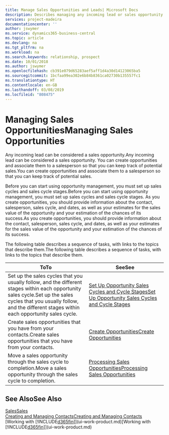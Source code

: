 ```yaml
---
title: Manage Sales Opportunities and Leads| Microsoft Docs
description: Describes managing any incoming lead or sales opportunity in Business Central,  and associating the opportunity with a salesperson to keep track of potential sales.
services: project-madeira
documentationcenter: ''
author: jswymer
ms.service: dynamics365-business-central
ms.topic: article
ms.devlang: na
ms.tgt_pltfrm: na
ms.workload: na
ms.search.keywords: relationship, prospect
ms.date: 10/01/2018
ms.author: jswymer
ms.openlocfilehash: cb391e079d65283aef5aff1d4a30d14123065ba5
ms.sourcegitcommit: 1bcfaa99ea302e6b84b8361ca02730b135557fc1
ms.translationtype: HT
ms.contentlocale: en-GB
ms.lasthandoff: 03/08/2019
ms.locfileid: "808475"
---
```

# <a name="managing-sales-opportunities"></a><span data-ttu-id="5a498-103">Managing Sales Opportunities</span><span class="sxs-lookup"><span data-stu-id="5a498-103">Managing Sales Opportunities</span></span>
<span data-ttu-id="5a498-104">Any incoming lead can be considered a sales opportunity.</span><span class="sxs-lookup"><span data-stu-id="5a498-104">Any incoming lead can be considered a sales opportunity.</span></span> <span data-ttu-id="5a498-105">You can create opportunities and associate them to a salesperson so that you can keep track of potential sales.</span><span class="sxs-lookup"><span data-stu-id="5a498-105">You can create opportunities and associate them to a salesperson so that you can keep track of potential sales.</span></span>

<span data-ttu-id="5a498-106">Before you can start using opportunity management, you must set up sales cycles and sales cycle stages.</span><span class="sxs-lookup"><span data-stu-id="5a498-106">Before you can start using opportunity management, you must set up sales cycles and sales cycle stages.</span></span> <span data-ttu-id="5a498-107">As you create opportunities, you should provide information about the contact, salesperson, sales cycle, and dates, as well as your estimates for the sales value of the opportunity and your estimation of the chances of its success.</span><span class="sxs-lookup"><span data-stu-id="5a498-107">As you create opportunities, you should provide information about the contact, salesperson, sales cycle, and dates, as well as your estimates for the sales value of the opportunity and your estimation of the chances of its success.</span></span>

<span data-ttu-id="5a498-108">The following table describes a sequence of tasks, with links to the topics that describe them.</span><span class="sxs-lookup"><span data-stu-id="5a498-108">The following table describes a sequence of tasks, with links to the topics that describe them.</span></span>

| <span data-ttu-id="5a498-109">To</span><span class="sxs-lookup"><span data-stu-id="5a498-109">To</span></span> | <span data-ttu-id="5a498-110">See</span><span class="sxs-lookup"><span data-stu-id="5a498-110">See</span></span> |
| --- | --- |
| <span data-ttu-id="5a498-111">Set up the sales cycles that you usually follow, and the different stages within each opportunity sales cycle.</span><span class="sxs-lookup"><span data-stu-id="5a498-111">Set up the sales cycles that you usually follow, and the different stages within each opportunity sales cycle.</span></span> |[<span data-ttu-id="5a498-112">Set Up Opportunity Sales Cycles and Cycle Stages</span><span class="sxs-lookup"><span data-stu-id="5a498-112">Set Up Opportunity Sales Cycles and Cycle Stages</span></span>](marketing-how-setup-opportunity-sales-cycles-stages.md) |
| <span data-ttu-id="5a498-113">Create sales opportunities that you have from your contacts.</span><span class="sxs-lookup"><span data-stu-id="5a498-113">Create sales opportunities that you have from your contacts.</span></span> |[<span data-ttu-id="5a498-114">Create Opportunities</span><span class="sxs-lookup"><span data-stu-id="5a498-114">Create Opportunities</span></span>](marketing-how-create-opportunities.md) |
| <span data-ttu-id="5a498-115">Move a sales opportunity through the sales cycle to completion.</span><span class="sxs-lookup"><span data-stu-id="5a498-115">Move a sales opportunity through the sales cycle to completion.</span></span> |[<span data-ttu-id="5a498-116">Processing Sales Opportunities</span><span class="sxs-lookup"><span data-stu-id="5a498-116">Processing Sales Opportunities</span></span>](marketing-processing-sales-opportunities.md) |

## <a name="see-also"></a><span data-ttu-id="5a498-117">See Also</span><span class="sxs-lookup"><span data-stu-id="5a498-117">See Also</span></span>
[<span data-ttu-id="5a498-118">Sales</span><span class="sxs-lookup"><span data-stu-id="5a498-118">Sales</span></span>](sales-manage-sales.md)  
[<span data-ttu-id="5a498-119">Creating and Managing Contacts</span><span class="sxs-lookup"><span data-stu-id="5a498-119">Creating and Managing Contacts</span></span>](marketing-contacts.md)  
<span data-ttu-id="5a498-120">[Working with [!INCLUDE[d365fin](includes/d365fin_md.md)]](ui-work-product.md)</span><span class="sxs-lookup"><span data-stu-id="5a498-120">[Working with [!INCLUDE[d365fin](includes/d365fin_md.md)]](ui-work-product.md)</span></span>
